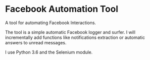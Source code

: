 # Facebook Automation Tool

A tool for automating Facebook Interactions.

The tool is a simple automatic Facebook logger and surfer.
I will incrementally add functions like notifications extraction
or automatic answers to unread messages.

I use Python 3.6 and the Selenium module.
